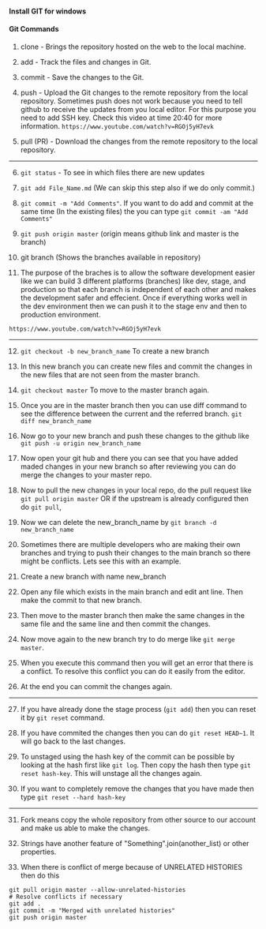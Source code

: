 #### Install GIT for windows 

#### Git Commands


1. clone - Brings the repository hosted on the web to the local machine.

2. add - Track the files and changes in Git.

3. commit - Save the changes to the Git.

4. push - Upload the Git changes to the remote repository from the local repository. Sometimes push does not work because you need to tell github to receive the updates from you local editor. For this purpose you need to add SSH key. Check this video at time 20:40 for more information.
```https://www.youtube.com/watch?v=RGOj5yH7evk``` 

5. pull (PR) - Download the changes from the remote repository to the local repository.

---

6. ``git status`` - To see in which files there are new updates

7. ``git add File_Name.md`` (We can skip this step also if we do only commit.)

8. ``git commit -m "Add Comments"``. If you want to do add and commit at the same time (In the existing files) the you can type ```git commit -am "Add Comments"```

9. ``git push origin master`` (origin means github link and master is the branch)

10. git branch (Shows the branches available in repository)

11. The purpose of the braches is to allow the software development easier like we can build 3 different platforms (branches) like dev, stage, and production so that each branch is independent of each other and makes the development safer and effecient. Once if everything works well in the dev environment then we can push it to the stage env and then to production environment.

``https://www.youtube.com/watch?v=RGOj5yH7evk``

---

12. ```git checkout -b new_branch_name``` To create a new branch

13. In this new branch you can create new files and commit the changes in the new files that are not seen from the master branch. 

14. ```git checkout master``` To move to the master branch again.

15. Once you are in the master branch then you can use diff command to see the difference between the current and the referred branch.
```git diff new_branch_name```

16. Now go to your new branch and push these changes to the github like ```git push -u origin new_branch_name```

17. Now open your git hub and there you can see that you have added maded changes in your new branch so after reviewing you can do merge the changes to your master repo.

18. Now to pull the new changes in your local repo, do the pull request like ```git pull origin master``` OR if the upstream is already configured then do ```git pull```,

19. Now we can delete the new_branch_name by ```git branch -d new_branch_name```

20. Sometimes there are multiple developers who are making their own branches and trying to push their changes to the main branch so there might be conflicts. Lets see this with an example.

21. Create a new branch with name new_branch

22. Open any file which exists in the main branch and edit ant line. Then make the commit to that new branch.

23. Then move to the master branch then make the same changes in the same file and the same line and then commit the changes.

24. Now move again to the new branch try to do merge like ```git merge master```.

25. When you execute this command then you will get an error that there is a conflict. To resolve this conflict you can do it easily from the editor.

26. At the end you can commit the changes again.

---

27. If you have already done the stage process (```git add```) then you can reset it by ```git reset``` command.

28. If you have commited the changes then you can do ```git reset HEAD~1```. It will go back to the last changes.

29. To unstaged using the hash key of the commit can be possible by looking at the hash first like ```git log```. Then copy the hash then type ```git reset hash-key```. This will unstage all the changes again.

30. If you want to completely remove the changes that you have made then type ```git reset --hard hash-key```

---

31. Fork means copy the whole repository from other source to our account and make us able to make the changes.  

32. Strings have another feature of "Something".join(another_list) or other properties.

33. When there is conflict of merge because of UNRELATED HISTORIES then do this

```
git pull origin master --allow-unrelated-histories
# Resolve conflicts if necessary
git add .
git commit -m "Merged with unrelated histories"
git push origin master


```
